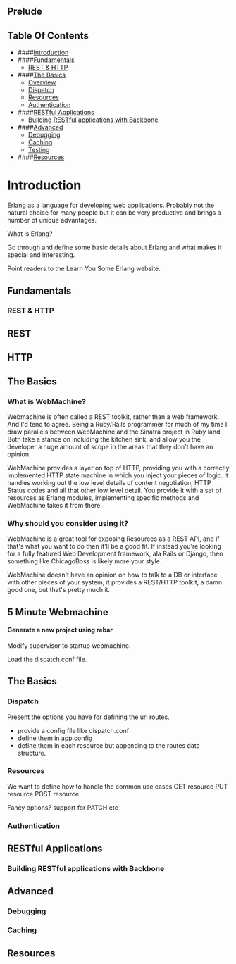 ## Prelude

## Table Of Contents

* ####[Introduction](#introduction)
* ####[Fundamentals](#fundamentals)
    * [REST & HTTP](#rest-http)
* ####[The Basics](#thebasics)
    * [Overview](#overview)
    * [Dispatch](#dispatch)
    * [Resources](#resources)
    * [Authentication](#authentication)
* ####[RESTful Applications](#restfulapps)
    * [Building RESTful applications with Backbone](#restful-backbone)
* ####[Advanced](#advanced)
    * [Debugging](#debugging)
    * [Caching](#caching)
    * [Testing](#testing)
* ####[Resources](#other-resources)

# <a name="introduction">Introduction</a>

Erlang as a language for developing web applications. Probably not the natural
choice for many people but it can be very productive and brings a number of
unique advantages.

What is Erlang?

Go through and define some basic details about Erlang and what makes it special
and interesting.

Point readers to the Learn You Some Erlang website.

## <a name="fundamentals">Fundamentals</a>

### <a name="rest-http">REST & HTTP</a>

## REST

## HTTP

## <a name="thebasics">The Basics</a>

### What is WebMachine?

Webmachine is often called a REST toolkit, rather than a web framework. And I'd
tend to agree. Being a Ruby/Rails programmer for much of my time I draw
parallels between WebMachine and the Sinatra project in Ruby land. Both take a
stance on including the kitchen sink, and allow you the developer a huge amount
of scope in the areas that they don't have an opinion.

WebMachine provides a layer on top of HTTP, providing you with a correctly
implemented HTTP state machine in which you inject your pieces of logic. It
handles working out the low level details of content negotiation, HTTP Status
codes and all that other low level detail. You provide it with a set of
resources as Erlang modules, implementing specific methods and WebMachine takes
it from there.

### Why should you consider using it?

WebMachine is a great tool for exposing Resources as a REST API, and if that's
what you want to do then it'll be a good fit. If instead you're looking for a
fully featured Web Development framework, ala Rails or Django, then something
like ChicagoBoss is likely more your style.

WebMachine doesn't have an opinion on how to talk to a DB or interface with
other pieces of your system, it provides a REST/HTTP toolkit, a damn good one,
but that's pretty much it.

## 5 Minute Webmachine

#### Generate a new project using rebar

Modify supervisor to startup webmachine.

Load the dispatch.conf file.

## The Basics

### <a name="dispatch">Dispatch</a>

Present the options you have for defining the url routes.
 * provide a config file like dispatch.conf
 * define them in app.config
 * define them in each resource but appending to the routes data structure.

### <a name="resources">Resources</a>

We want to define how to handle the common use cases
 GET resource
 PUT resource
 POST resource

Fancy options? support for PATCH etc

### <a name="authentication">Authentication</a>

## <a name="restfulapps">RESTful Applications</a>

### <a name="restful-backbone">Building RESTful applications with Backbone</a>

## <a name="advanced">Advanced</a>

### <a name="debugging">Debugging</a>
### <a name="caching">Caching</a>
### <a name="testing"></a>

## <a name="other-resources">Resources</a>
